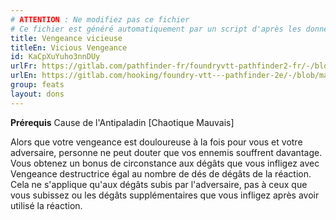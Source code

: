 ```yaml
---
# ATTENTION : Ne modifiez pas ce fichier
# Ce fichier est généré automatiquement par un script d'après les données du module Foundry VTT officiel et de sa traduction
title: Vengeance vicieuse
titleEn: Vicious Vengeance
id: KaCpXuYuho3nnDUy
urlFr: https://gitlab.com/pathfinder-fr/foundryvtt-pathfinder2-fr/-/blob/master/data/feats/KaCpXuYuho3nnDUy.htm
urlEn: https://gitlab.com/hooking/foundry-vtt---pathfinder-2e/-/blob/master/packs/data/feats.db/vicious-vengeance.json
group: feats
layout: dons
---
```

**Prérequis** <a class="entity-link" data-pack="pf2e.classfeatures" data-id="EQ6DVIQHAUXUhY6Y" draggable="true">Cause de l'Antipaladin [Chaotique Mauvais]</a>

Alors que votre vengeance est douloureuse à la fois pour vous et votre adversaire, personne ne peut douter que vos ennemis souffrent davantage. Vous obtenez un bonus de circonstance aux dégâts que vous infligez avec <a class="entity-link" data-pack="pf2e.actionspf2e" data-id="r5Uth6yvCoE4tr9z" draggable="true">Vengeance destructrice</a> égal au nombre de dés de dégâts de la réaction. Cela ne s'applique qu'aux dégâts subis par l'adversaire, pas à ceux que vous subissez ou les dégâts supplémentaires que vous infligez après avoir utilisé la réaction.


